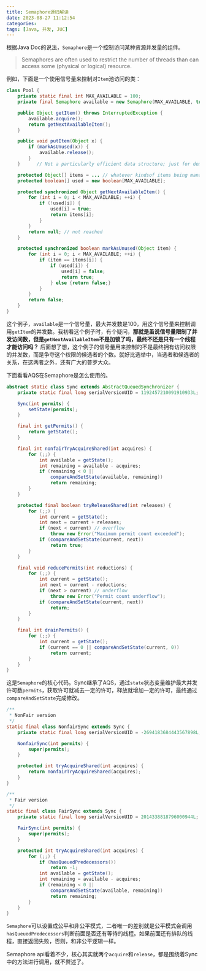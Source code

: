 ```yaml
---
title: Semaphore源码解读
date: 2023-08-27 11:12:54
categories:
tags: [Java, 并发, JUC]
---
```

根据Java Doc的说法，`Semaphore`是一个控制访问某种资源并发量的组件。

> Semaphores are often used to restrict the number of threads than can access some (physical or logical) resource.

例如，下面是一个使用信号量来控制对`Item`池访问的类：

```java
class Pool {
    private static final int MAX_AVAILABLE = 100;
    private final Semaphore available = new Semaphore(MAX_AVAILABLE, true);

    public Object getItem() throws InterruptedException {
        available.acquire();
        return getNextAvailableItem();
    }

    public void putItem(Object x) {
        if (markAsUnused(x)) {
            available.release();
        }
    }      // Not a particularly efficient data structure; just for demo

    protected Object[] items = ... // whatever kindsof items being managed
    protected boolean[] used = new boolean[MAX_AVAILABLE];

    protected synchronized Object getNextAvailableItem() {
        for (int i = 0; i < MAX_AVAILABLE; ++i) {
            if (!used[i]) {
                used[i] = true;
                return items[i];
            }
        }
        return null; // not reached
    }

    protected synchronized boolean markAsUnused(Object item) {
        for (int i = 0; i < MAX_AVAILABLE; ++i) {
            if (item == items[i]) {
                if (used[i]) {
                    used[i] = false;
                    return true;
                } else {return false;}
            }
        }
        return false;
    }
}
```

这个例子，`available`是一个信号量，最大并发数是100，用这个信号量来控制调用`getItem`的并发数。我初看这个例子时，有个疑问，**那就是虽说信号量限制了并发访问数，但是`getNextAvailableItem`不是加锁了吗，最终不还是只有一个线程才能访问吗？** 后面想了想，这个例子的信号量用来控制的不是最终拥有访问权限的并发数，而是争夺这个权限的候选者的个数。就好比选举中，当选者和候选者的关系，在这两者之外，还有广大的普罗大众。

下面看看AQS在Semaphore是怎么使用的。

```java
abstract static class Sync extends AbstractQueuedSynchronizer {
    private static final long serialVersionUID = 1192457210091910933L;

    Sync(int permits) {
        setState(permits);
    }

    final int getPermits() {
        return getState();
    }

    final int nonfairTryAcquireShared(int acquires) {
        for (;;) {
            int available = getState();
            int remaining = available - acquires;
            if (remaining < 0 ||
                compareAndSetState(available, remaining))
                return remaining;
        }
    }

    protected final boolean tryReleaseShared(int releases) {
        for (;;) {
            int current = getState();
            int next = current + releases;
            if (next < current) // overflow
                throw new Error("Maximum permit count exceeded");
            if (compareAndSetState(current, next))
                return true;
        }
    }

    final void reducePermits(int reductions) {
        for (;;) {
            int current = getState();
            int next = current - reductions;
            if (next > current) // underflow
                throw new Error("Permit count underflow");
            if (compareAndSetState(current, next))
                return;
        }
    }

    final int drainPermits() {
        for (;;) {
            int current = getState();
            if (current == 0 || compareAndSetState(current, 0))
                return current;
        }
    }
}
```

这是`Semaphore`的核心代码。Sync继承了AQS，通过`state`状态变量维护最大并发许可数`permits`，获取许可就减去一定的许可，释放就增加一定的许可，最终通过`compareAndSetState`完成修改。

```java
/**
 * NonFair version
 */
static final class NonfairSync extends Sync {
    private static final long serialVersionUID = -2694183684443567898L;

    NonfairSync(int permits) {
        super(permits);
    }

    protected int tryAcquireShared(int acquires) {
        return nonfairTryAcquireShared(acquires);
    }
}

/**
 * Fair version
 */
static final class FairSync extends Sync {
    private static final long serialVersionUID = 2014338818796000944L;

    FairSync(int permits) {
        super(permits);
    }

    protected int tryAcquireShared(int acquires) {
        for (;;) {
            if (hasQueuedPredecessors())
                return -1;
            int available = getState();
            int remaining = available - acquires;
            if (remaining < 0 ||
                compareAndSetState(available, remaining))
                return remaining;
        }
    }
}
```

`Semaphore`可以设置成公平和非公平模式，二者唯一的差别就是公平模式会调用`hasQueuedPredecessors`判断前面是否还有等待的线程。如果前面还有排队的线程，直接返回失败，否则，和非公平逻辑一样。

Semaphore api看着不少，核心其实就两个`acquire`和`release`，都是围绕着Sync中的方法进行调用，就不赘述了。
